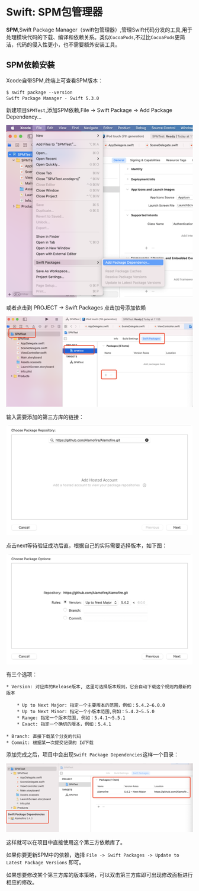 # Swift: SPM包管理器

<!--- https://www.jianshu.com/p/b9ba7154f4c2 --->
<!--- https://juejin.cn/post/6855440272424173576 --->

**SPM**,Swift Package Manager（swift包管理器）,管理Swift代码分发的工具,用于处理模块代码的下载、编译和依赖关系。类似`CocoaPods`,不过比`CocoaPods`更简洁，代码的侵入性更小，也不需要额外安装工具。

## SPM依赖安装

Xcode自带SPM,终端上可查看SPM版本：
```
$ swift package --version
Swift Package Manager - Swift 5.3.0
```

新建项目`SPMTest`,添加SPM依赖,File -> Swift Package -> Add Package Dependency... 

![add_spm](./add_spm.png)

或者点击到 PROJECT -> Swift Packages 点击加号添加依赖

![add_spm1](./add_spm1.png)


输入需要添加的第三方库的链接：

![add_lab](./add_lab.png)

点击next等待验证成功后直，根据自己的实际需要选择版本，如下图：

![package_version](./package_version.png)

有三个选项：

	* Version: 对应库的Release版本, 这里可选择版本规则，它会自动下载这个规则内最新的版本
		
		* Up to Next Major: 指定一个主要版本的范围，例如：5.4.2~6.0.0
		* Up to Next Minor: 指定一个小版本范围,例如：5.4.2~5.5.0
		* Range: 指定一个版本范围, 例如：5.4.1～5.5.1
		* Exact: 指定一个确切的版本，例如：5.4.1
		
	* Branch: 直接下载某个分支的代码
	* Commit: 根据某一次提交记录的 Id下载

添加完成之后，项目中会出现`Swift Package Dependencies`这样一个目录：

![add_dependencies](./add_dependencies.png)

这样就可以在项目中直接使用这个第三方依赖库了。

如果你要更新SPM中的依赖，选择 `File -> Swift Packages -> Update to Latest Package Versions` 即可。

如果想要修改某个第三方库的版本策略，可以双击第三方库即可出现修改面板进行相应的修改。

